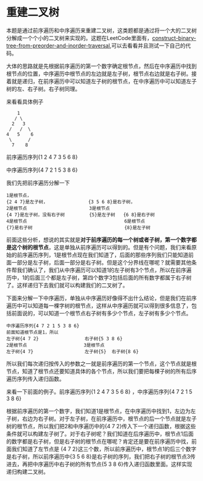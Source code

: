 # 重建二叉树

本题是通过前序遍历和中序遍历来重建二叉树，这类题都是通过将一个大的二叉树分解成一个个小的二叉树来实现的。这题在LeetCode里面有，[construct-binary-tree-from-preorder-and-inorder-traversal](https://leetcode.com/problems/construct-binary-tree-from-preorder-and-inorder-traversal/),可以去看看并且测试一下自己的代码。

大体的思路就是先根据前序遍历的第一个数字确定根节点，然后在中序遍历中找到根节点的位置，中序遍历中根节点的左边就是左子树，根节点右边就是右子树。接着就是递归，在前序遍历中可以知道左子树的根节点，在中序遍历中可以知道左子树的左、右子树。右子树同理。

来看看具体例子

```
    1
   / \
  2   3
 /   /  \
4   5    6
 \      /
  7    8 
```

前序遍历序列{1 2 4 7 3 5 6 8}

中序遍历序列{4 7 2 1 5 3 8 6}

我们先把前序遍历分解一下

```
1是根节点，
{2 4 7}是左子树，               {3 5 6 8}是右子树，
2是根节点                       3是根节点
{4 7}是左子树，没有右子树         {5}是左子树   {6 8}是右子树
4是根节点                                    6是根节点
{7}是右子树                                  {8}是左子树
```

前面这些分析，想说的其实就是**对于前序遍历的每一个树或者子树，第一个数字都是这个树的根节点**，这是单独从前序遍历可以得到的。但是有个问题，我们来看原始的前序遍历序列，1是根节点现在我们知道了，后面的那些序列我们只能知道前面一部分是左子树，后面一部分是右子树。但是这个分界线在哪呢？就需要其他条件帮我们确认了，我们从中序遍历可以知道1的左子树有3个节点，所以在前序遍历中，1的后面三个都是左子树，第四个数字3包括后面的所有数字都属于右子树了。这样递归下去我们就可以构建我们的二叉树了。

下面来分解一下中序遍历，单独从中序遍历好像得不出什么结论，但是我们在前序遍历中可以知道每一棵字树的根节点，这样从中序遍历就可以得到很多信息了，包括前面说的，可以知道一个根节点右子树有多少个节点，左子树有多少个节点。

```
中序遍历序列{4 7 2 1 5 3 8 6}
前面知道根节点是1，所以
左子树{4 7 2}                 右子树{5 3 8 6}
2是根节点					  3是根节点
左子树{4 7}				   左子树{5}  右子树{8 6}
```

所以我们每次递归按传入的参数之一就是前序遍历的第一个节点，这个节点就是根节点，知道了根节点还要知道具体的各个节点，所以我们要把每棵子树的所有后序遍历序列传入递归函数。

来看一下前面的例子。前序遍历序列{1 2 4 7 3 5 6 8} ，中序遍历序列{4 7 2 1 5 3 8 6}

根据前序遍历的第一个数字，我们知道1是根节点，在中序遍历中找到1，左边为左子树，右边为右子树。对于左子树，在前序遍历中，根节点的后一个节点就是左子树的根节点，所以我们把2和中序遍历中的{4 7 2}传入下一个递归函数，根据这些条件就可以构建左子树了。对于右子树呢？我们知道在后序遍历中，根节点1后面的数字都是右子树，但是右子树的根节点在哪呢？肯定还是要在前序遍历中找，前面我们知道了左节点是 {4 7 2}这三个数，所以前序遍历中，根节点1的后三个数字是右子树，所以前序遍历中{3 5 6 8}是右子树的序列，我们把右子树的根节点3传进去，再把中序遍历中右子树的所有节点{5 3 8 6}传入递归函数里面。这样实现递归构建二叉树。



